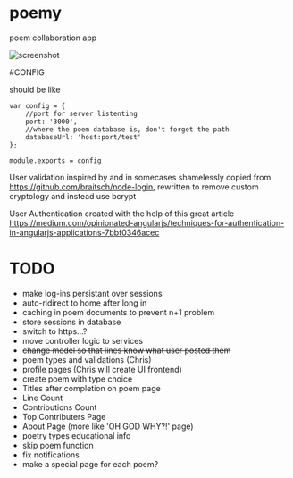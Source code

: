 # poemy
poem collaboration app

![screenshot](screenie_1.png "screenie")

#CONFIG

should be like

```
var config = {
    //port for server listenting
    port: '3000',
    //where the poem database is, don't forget the path
    databaseUrl: 'host:port/test'
};

module.exports = config
```

User validation inspired by and in somecases shamelessly copied from https://github.com/braitsch/node-login, rewritten to remove custom cryptology and instead use bcrypt

User Authentication created with the help of this great article https://medium.com/opinionated-angularjs/techniques-for-authentication-in-angularjs-applications-7bbf0346acec

# TODO
- make log-ins persistant over sessions
- auto-ridirect to home after long in
- caching in poem documents to prevent n+1 problem
- store sessions in database
- switch to https...?
- move controller logic to services
- <s>change model so that lines know what user posted them</s>
- poem types and validations (Chris)
- profile pages (Chris will create UI frontend)
- create poem with type choice
- Titles after completion on poem page
- Line Count
- Contributions Count
- Top Contributers Page
- About Page (more like 'OH GOD WHY?!' page)
- poetry types educational info
- skip poem function
- fix notifications
- make a special page for each poem?
